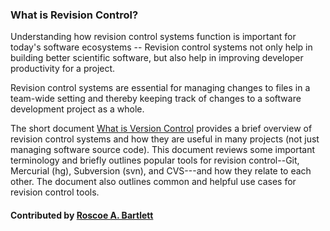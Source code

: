### What is Revision Control?

<!--deck start--->
Understanding how revision control systems function is important for today's software ecosystems -- Revision control systems not only help in building better scientific software, but also help in improving developer productivity for a project.
<!--deck end--->

<!--body start--->
Revision control systems are essential for managing changes to files in a team-wide setting and thereby keeping track of changes to a software development project as a whole. 

The short document [What is Version Control](https://ideas-productivity.org/wordpress/wp-content/uploads/2016/04/IDEAS-VCWhatIsVersionControl-V0.1.pdf) provides a brief overview of revision control systems and how they are useful in many projects (not just managing software source code).  This document reviews some important terminology and briefly outlines popular tools for revision control--Git, Mercurial (hg), Subversion (svn), and CVS---and how they relate to each other.  The document also outlines common and helpful use cases for revision control tools.

#### Contributed by [Roscoe A. Bartlett](https://github.com/bartlettroscoe)
<!--body end--->

<!---
Publish: yes
Pinned: yes
Topics: revision control
--->
